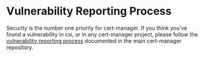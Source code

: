 # Vulnerability Reporting Process

Security is the number one priority for cert-manager. If you think you've found
a vulnerability in csi, or in any cert-manager project, please follow the
[vulnerability reporting process](https://github.com/cert-manager/cert-manager/blob/master/SECURITY.md)
documented in the main cert-manager repository.
